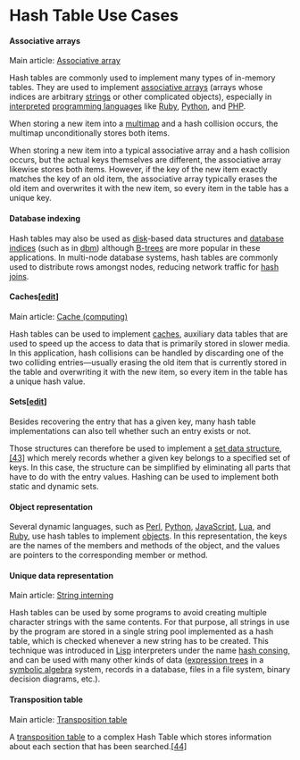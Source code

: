 # Hash Table Use Cases

#### Associative arrays

Main article: [Associative array](https://en.wikipedia.org/wiki/Associative_array)

Hash tables are commonly used to implement many types of in-memory tables. They are used to implement [associative arrays](https://en.wikipedia.org/wiki/Associative_array) \(arrays whose indices are arbitrary [strings](https://en.wikipedia.org/wiki/String_%28computing%29) or other complicated objects\), especially in [interpreted](https://en.wikipedia.org/wiki/Interpreter_%28computing%29) [programming languages](https://en.wikipedia.org/wiki/Programming_language) like [Ruby](https://en.wikipedia.org/wiki/Ruby_%28programming_language%29), [Python](https://en.wikipedia.org/wiki/Python_%28programming_language%29), and [PHP](https://en.wikipedia.org/wiki/PHP).

When storing a new item into a [multimap](https://en.wikipedia.org/wiki/Multimap) and a hash collision occurs, the multimap unconditionally stores both items.

When storing a new item into a typical associative array and a hash collision occurs, but the actual keys themselves are different, the associative array likewise stores both items. However, if the key of the new item exactly matches the key of an old item, the associative array typically erases the old item and overwrites it with the new item, so every item in the table has a unique key.

#### Database indexing

Hash tables may also be used as [disk](https://en.wikipedia.org/wiki/Disk_drive)-based data structures and [database indices](https://en.wikipedia.org/wiki/Index_%28database%29) \(such as in [dbm](https://en.wikipedia.org/wiki/DBM_%28computing%29)\) although [B-trees](https://en.wikipedia.org/wiki/B-tree) are more popular in these applications. In multi-node database systems, hash tables are commonly used to distribute rows amongst nodes, reducing network traffic for [hash joins](https://en.wikipedia.org/wiki/Hash_join).

#### Caches\[[edit](https://en.wikipedia.org/w/index.php?title=Hash_table&action=edit&section=32)\]

Main article: [Cache \(computing\)](https://en.wikipedia.org/wiki/Cache_%28computing%29)

Hash tables can be used to implement [caches](https://en.wikipedia.org/wiki/Cache_%28computing%29), auxiliary data tables that are used to speed up the access to data that is primarily stored in slower media. In this application, hash collisions can be handled by discarding one of the two colliding entries—usually erasing the old item that is currently stored in the table and overwriting it with the new item, so every item in the table has a unique hash value.

#### Sets\[[edit](https://en.wikipedia.org/w/index.php?title=Hash_table&action=edit&section=33)\]

Besides recovering the entry that has a given key, many hash table implementations can also tell whether such an entry exists or not.

Those structures can therefore be used to implement a [set data structure](https://en.wikipedia.org/wiki/Set_data_structure),[\[43\]](https://en.wikipedia.org/wiki/Hash_table#cite_note-43) which merely records whether a given key belongs to a specified set of keys. In this case, the structure can be simplified by eliminating all parts that have to do with the entry values. Hashing can be used to implement both static and dynamic sets.

#### Object representation

Several dynamic languages, such as [Perl](https://en.wikipedia.org/wiki/Perl), [Python](https://en.wikipedia.org/wiki/Python_%28programming_language%29), [JavaScript](https://en.wikipedia.org/wiki/JavaScript), [Lua](https://en.wikipedia.org/wiki/Lua_%28programming_language%29), and [Ruby](https://en.wikipedia.org/wiki/Ruby_%28programming_language%29), use hash tables to implement [objects](https://en.wikipedia.org/wiki/Object_%28computer_science%29). In this representation, the keys are the names of the members and methods of the object, and the values are pointers to the corresponding member or method.

#### Unique data representation

Main article: [String interning](https://en.wikipedia.org/wiki/String_interning)

Hash tables can be used by some programs to avoid creating multiple character strings with the same contents. For that purpose, all strings in use by the program are stored in a single string pool implemented as a hash table, which is checked whenever a new string has to be created. This technique was introduced in [Lisp](https://en.wikipedia.org/wiki/Lisp_%28programming_language%29) interpreters under the name [hash consing](https://en.wikipedia.org/wiki/Hash_consing), and can be used with many other kinds of data \([expression trees](https://en.wikipedia.org/wiki/Expression_tree) in a [symbolic algebra](https://en.wikipedia.org/wiki/Computer_algebra_system) system, records in a database, files in a file system, binary decision diagrams, etc.\).

#### Transposition table

Main article: [Transposition table](https://en.wikipedia.org/wiki/Transposition_table)

A [transposition table](https://en.wikipedia.org/wiki/Transposition_table) to a complex Hash Table which stores information about each section that has been searched.[\[44\]](https://en.wikipedia.org/wiki/Hash_table#cite_note-44)
